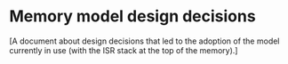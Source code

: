 # Memory model design decisions

[A document about design decisions that led to the adoption of the model currently in use (with the ISR stack at the top of the memory).]
